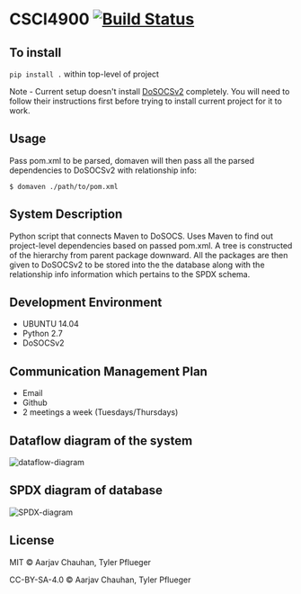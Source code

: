 # CSCI4900 [![Build Status](https://travis-ci.org/tpflueger/CSCI4900.svg?branch=master)](https://travis-ci.org/tpflueger/CSCI4900)

## To install
`pip install .` within top-level of project

Note - Current setup doesn't install [DoSOCSv2](https://github.com/DoSOCSv2/DoSOCSv2) completely. You will need to follow their instructions first before trying to install current project for it to work.

## Usage
Pass pom.xml to be parsed, domaven will then pass all the parsed dependencies to DoSOCSv2 with relationship info:

    $ domaven ./path/to/pom.xml

## System Description
Python script that connects Maven to DoSOCS. Uses Maven to find out project-level dependencies based on passed pom.xml. A tree is constructed of the hierarchy from parent package downward. All the packages are then given to DoSOCSv2 to be stored into the the database along with the relationship info information which pertains to the SPDX schema.

## Development Environment
- UBUNTU 14.04
- Python 2.7
- DoSOCSv2

## Communication Management Plan
- Email
- Github
- 2 meetings a week (Tuesdays/Thursdays)

## Dataflow diagram of the system
![dataflow-diagram](https://cloud.githubusercontent.com/assets/8797790/13802073/12b5a7e4-eb06-11e5-9f14-55f73c22a777.png)

## SPDX diagram of database
![SPDX-diagram](https://cloud.githubusercontent.com/assets/2850506/13796701/2f0e8508-ead6-11e5-86c9-62c93beed600.png)

## License

MIT © Aarjav Chauhan, Tyler Pflueger

CC-BY-SA-4.0 © Aarjav Chauhan, Tyler Pflueger
